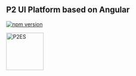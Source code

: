 ## P2 UI Platform based on Angular

[![npm version](https://badge.fury.io/js/%40covalent%2Fcore.svg)](https://badge.fury.io/js/%40covalent%2Fcore)

<img alt="P2ES" src="http://ui-platform.azurewebsites.net/assets/img/logo.png" width="100">
